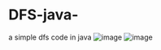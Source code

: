 # DFS-java-
a simple dfs code in java
![image](https://github.com/user-attachments/assets/a3861d43-b536-4d3c-abc6-b7fa564a6d20)
![image](https://github.com/user-attachments/assets/4d9e26b1-ff1e-4473-8312-109bf7b34b1c)



